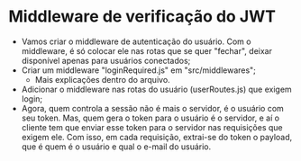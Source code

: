 # Middleware de verificação do JWT

- Vamos criar o middleware de autenticação do usuário. Com o middleware, é só colocar ele nas rotas que se quer "fechar", deixar disponível apenas para usuários conectados;
- Criar um middleware "loginRequired.js" em "src/middlewares";
  - Mais explicações dentro do arquivo.
- Adicionar o middleware nas rotas do usuário (userRoutes.js) que exigem login;
- Agora, quem controla a sessão não é mais o servidor, é o usuário com seu token. Mas, quem gera o token para o usuário é o servidor, e aí o cliente tem que enviar esse token para o servidor nas requisições que exigem ele. Com isso, em cada requisição, extrai-se do token o payload, que é quem é o usuário e qual o e-mail do usuário.
